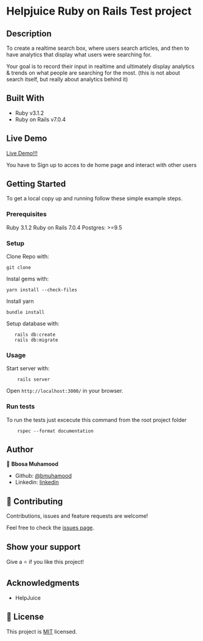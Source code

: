 # Helpjuice Ruby on Rails Test project

## Description

To create a realtime search box, where users search articles, and then to have analytics that display what users were searching for. 

Your goal is to record their input in realtime and ultimately display analytics & trends on what people are searching for the most. (this is not about search itself, but really about analytics behind it)

## Built With

- Ruby v3.1.2
- Ruby on Rails v7.0.4

## Live Demo

[Live Demo!!!](https://helpjuiceapp.herokuapp.com/)

You have to Sign up to acces to de home page and interact with other users

## Getting Started

To get a local copy up and running follow these simple example steps.

### Prerequisites

Ruby 3.1.2
Ruby on Rails 7.0.4
Postgres: >=9.5

### Setup
Clone Repo with:
```
git clone 
```


Instal gems with:

```
yarn install --check-files
```
Install yarn 
```
bundle install
```

Setup database with:

```
   rails db:create
   rails db:migrate
```

### Usage

Start server with:

```
    rails server
```
Open `http://localhost:3000/` in your browser.

### Run tests

To run the tests just excecute this command from the root project folder

```
    rspec --format documentation
```

## Author

👤 **Bbosa Muhamood**

- Github: [@bmuhamood](https://github.com/bmuhamood)
- Linkedin: [linkedin](https://www.linkedin.com/in/bbosa-muhamood-06845576/)

## 🤝 Contributing

Contributions, issues and feature requests are welcome!

Feel free to check the [issues page](https://github.com/bmuhamood/HelpjuiceApp/issues).

## Show your support

Give a ⭐️ if you like this project!

## Acknowledgments

- HelpJuice

## 📝 License

This project is [MIT](https://opensource.org/licenses/MIT) licensed.

